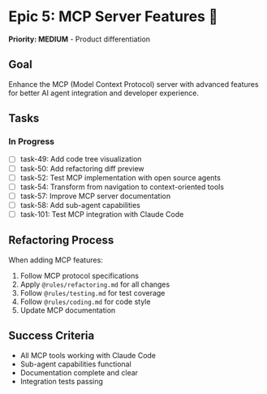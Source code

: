 # Epic 5: MCP Server Features 🔌

**Priority: MEDIUM** - Product differentiation

## Goal
Enhance the MCP (Model Context Protocol) server with advanced features for better AI agent integration and developer experience.

## Tasks

### In Progress
- [ ] task-49: Add code tree visualization
- [ ] task-50: Add refactoring diff preview
- [ ] task-52: Test MCP implementation with open source agents
- [ ] task-54: Transform from navigation to context-oriented tools
- [ ] task-57: Improve MCP server documentation
- [ ] task-58: Add sub-agent capabilities
- [ ] task-101: Test MCP integration with Claude Code

## Refactoring Process
When adding MCP features:
1. Follow MCP protocol specifications
2. Apply `@rules/refactoring.md` for all changes
3. Follow `@rules/testing.md` for test coverage
4. Follow `@rules/coding.md` for code style
5. Update MCP documentation

## Success Criteria
- All MCP tools working with Claude Code
- Sub-agent capabilities functional
- Documentation complete and clear
- Integration tests passing